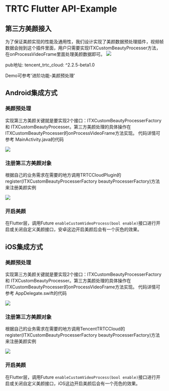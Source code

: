# TRTC Flutter API-Example 
## 第三方美颜接入
为了保证美颜实现的性能及通用性，我们设计实现了美颜数据预处理插件，视频帧数据会抛到这个插件里面，用户只需要实现ITXCustomBeautyProcesser方法，在onProcessVideoFrame里面处理美颜数据即可。
![](https://upload-dianshi-1255598498.file.myqcloud.com/beauty-d54f6ba86fc1437e37dd50975782e912828f751b.png)

pub地址: tencent_trtc_cloud: ^2.2.5-beta1.0

Demo可参考'进阶功能-美颜预处理'

## Android集成方式
### 美颜预处理
实现第三方美颜关键就是要实现2个接口：ITXCustomBeautyProcesserFactory 和 ITXCustomBeautyProcesser。第三方美颜处理的具体操作在ITXCustomBeautyProcesser的onProcessVideoFrame方法实现。
代码详情可参考 MainActivity.java的代码

![](https://upload-dianshi-1255598498.file.myqcloud.com/beauty-android1-873332eb0272583a8b04c33802905d7bdee5a0b2.png)

### 注册第三方美颜对象
根据自己的业务需求在需要的地方调用TRTCCloudPlugin的register(ITXCustomBeautyProcesserFactory beautyProcesserFactory)方法来注册美颜实例

![](https://upload-dianshi-1255598498.file.myqcloud.com/beauty-android2-bc6ccbade4073953d24c1383762609a25a7e1b6e.png)

### 开启美颜
在Flutter层，调用Future `enableCustomVideoProcess(bool enable)`接口进行开启或关闭自定义美颜接口，安卓这边开启美颜后会有一个灰色的效果。

## iOS集成方式
### 美颜预处理
实现第三方美颜关键就是要实现2个接口：ITXCustomBeautyProcesserFactory 和 ITXCustomBeautyProcesser。第三方美颜处理的具体操作在ITXCustomBeautyProcesser的onProcessVideoFrame方法实现。
代码详情可参考 AppDelegate.swift的代码

![](https://upload-dianshi-1255598498.file.myqcloud.com/beauty-ios1-00c083f6d1b6ae13b2e5bb76b3b3987bee271fd8.png)

### 注册第三方美颜对象
根据自己的业务需求在需要的地方调用TencentTRTCCloud的register(ITXCustomBeautyProcesserFactory beautyProcesserFactory)方法来注册美颜实例

![](https://upload-dianshi-1255598498.file.myqcloud.com/beauty-ios2-e96a395282c46deafd2d9a831f0e75c6e9503aac.png)

### 开启美颜
在Flutter层，调用Future `enableCustomVideoProcess(bool enable)`接口进行开启或关闭自定义美颜接口，iOS这边开启美颜后会有一个亮色的效果。

